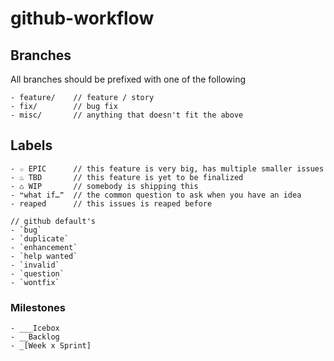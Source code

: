 github-workflow
===============

## Branches

All branches should be prefixed with one of the following

```
- feature/    // feature / story
- fix/        // bug fix
- misc/       // anything that doesn't fit the above
```

## Labels

```
- ☆ EPIC      // this feature is very big, has multiple smaller issues
- ♨︎ TBD       // this feature is yet to be finalized
- ♺ WIP       // somebody is shipping this
- ❝what if…❞  // the common question to ask when you have an idea
- reaped      // this issues is reaped before

// github default's 
- `bug`
- `duplicate`
- `enhancement`
- `help wanted`
- `invalid`
- `question`
- `wontfix`
```

### Milestones

```
- ___Icebox
- __Backlog
- _[Week x Sprint]
```
